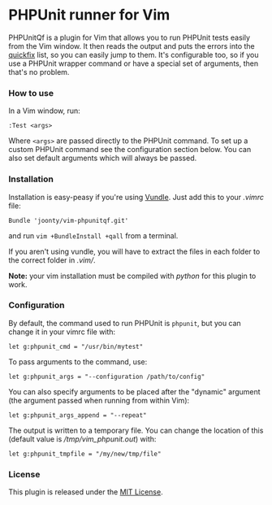 # PHPUnit runner for Vim

PHPUnitQf is a plugin for Vim that allows you to run PHPUnit tests easily from the Vim window. It then reads the output and puts the errors into the [quickfix][1] list, so you can easily jump to them. It's configurable too, so if you use a PHPUnit wrapper command or have a special set of arguments, then that's no problem.

### How to use

In a Vim window, run:

```vim
:Test <args>
```

Where `<args>` are passed directly to the PHPUnit command. To set up a custom PHPUnit command see the configuration section below. You can also set default arguments which will always be passed.

### Installation

Installation is easy-peasy if you're using [Vundle][2]. Just add this to your *.vimrc* file:

```vim
Bundle 'joonty/vim-phpunitqf.git'
```
and run `vim +BundleInstall +qall` from a terminal.

If you aren't using vundle, you will have to extract the files in each folder to the correct folder in *.vim/*.

**Note:** your vim installation must be compiled with *python* for this plugin to work.

### Configuration

By default, the command used to run PHPUnit is `phpunit`, but you can change it in your vimrc file with:

```vim
let g:phpunit_cmd = "/usr/bin/mytest"
```

To pass arguments to the command, use:

```vim
let g:phpunit_args = "--configuration /path/to/config"
```

You can also specify arguments to be placed after the "dynamic" argument (the argument passed when running from within Vim):

```vim
let g:phpunit_args_append = "--repeat"
```

The output is written to a temporary file. You can change the location of this (default value is */tmp/vim_phpunit.out*) with:

```vim
let g:phpunit_tmpfile = "/my/new/tmp/file"
```

### License

This plugin is released under the [MIT License][3].

[1]: http://vimdoc.sourceforge.net/htmldoc/quickfix.html
[2]: https://github.com/gmarik/vundle
[3]: https://raw.github.com/joonty/vim-phpunitqf/master/LICENSE
